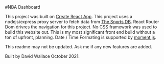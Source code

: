 #NBA Dashboard

This project was built on [Create React App](https://github.com/facebook/create-react-app).
This project uses a nodejs/express proxy server to fetch data from  [The Sports DB](https://www.thesportsdb.com/).
React Router Dom drivres the navigation for this project. 
No CSS framework was used to build this website out. This is my most significant front end build without a ton of upfront, planning. 
Date / Time Formating is supported by [moment.js](https://momentjs.com/).


This readme may not be updated. Ask me if any new features are added.

Built by David Wallace October 2021.